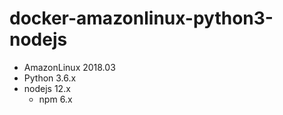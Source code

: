 # docker-amazonlinux-python3-nodejs

- AmazonLinux 2018.03
- Python 3.6.x
- nodejs 12.x
  - npm 6.x
